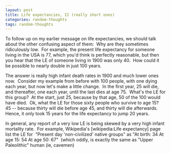 ```yaml
---
layout: post
title: Life expectancies, II (really short ones)
categories: random-thoughts
tags: random-thoughts
---
```


  
<p>To follow up on my earlier message on life expectancies, we should talk about the other confusing aspect of them:  Why are they sometimes ridiculously low.  For example, the present life expectancy for someone living in the USA is 77, which you'd think is perfectly reasonable, but then you hear that the LE of someone living in 1900 was only 40.  How could it be possible to nearly double in just 100 years.</p>
<p>The answer is really high infant death rates in 1900 and much lower ones now.  Consider my example from before with 100 people, with one dying each year, but now let's make a little change.  In the first year, 25 will die, and thereafter, one each year, until the last dies at age 75.  What's the LE for this group?  At the start, just 25, because by that age, 50 of the 100 would have died.  Ok, what the LE for those sixty people who survive to age 15?  45 -- because thirty will die before age 45, and thirty will die afterwards. Hence, it only took 15 years for the life expectancy to jump 20 years.</p>
<p>In general, any report of a very low LE is being skewed by a very high infant mortality rate.  For example, Wikipedia's [wikipedia:Life expectancy] page list the LE for  "Present day 'non-civilized' native groups" as "At birth: 34 At age 15: 54 At age 50: 67"  (which oddly, is exactly the same as "Upper Paleolithic" human (ie, cavemen)</p>